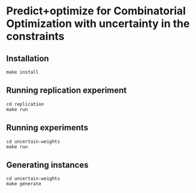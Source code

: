 # Predict+optimize for Combinatorial Optimization with uncertainty in the constraints

## Installation

```
make install
```

## Running replication experiment

```
cd replication
make run
```

## Running experiments

```
cd uncertain-weights
make run
```

## Generating instances

```
cd uncertain-weights
make generate
```